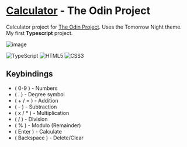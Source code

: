 # [Calculator](https://angelo.is-a.dev/top-calculator/) - The Odin Project

Calculator project for [The Odin Project](https://www.theodinproject.com/). Uses the Tomorrow Night theme.<br> My first **Typescript** project.

![image](https://user-images.githubusercontent.com/39676098/143856650-9b0d0259-e777-4c29-b64c-711eaecfc0ec.png)

![TypeScript](https://img.shields.io/badge/typescript-%23007ACC.svg?style=for-the-badge&logo=typescript&logoColor=white) ![HTML5](https://img.shields.io/badge/html-%23E34F26.svg?style=for-the-badge&logo=html5&logoColor=white) ![CSS3](https://img.shields.io/badge/css-%231572B6.svg?style=for-the-badge&logo=css3&logoColor=white)

## Keybindings

- ( 0-9 ) - Numbers
- ( . ) - Degree symbol
- ( + / = ) - Addition
- ( - ) - Subtraction
- ( x / \* ) - Multiplication
- ( / ) - Division
- ( % ) - Modulo (Remainder)
- ( Enter ) - Calculate
- ( Backspace ) - Delete/Clear
